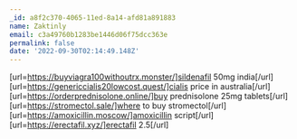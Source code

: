 ```yaml
---
_id: a8f2c370-4065-11ed-8a14-afd81a891883
name: Zaktinly
email: c3a49760b1283be1446d06f75dcc363e
permalink: false
date: '2022-09-30T02:14:49.148Z'
---
```

[url=https://buyviagra100withoutrx.monster/]sildenafil 50mg india[/url] [url=https://genericcialis20lowcost.quest/]cialis price in australia[/url] [url=https://orderprednisolone.online/]buy prednisolone 25mg tablets[/url] [url=https://stromectol.sale/]where to buy stromectol[/url] [url=https://amoxicillin.moscow/]amoxicillin script[/url] [url=https://erectafil.xyz/]erectafil 2.5[/url]
